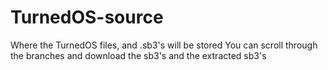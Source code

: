 # TurnedOS-source
Where the TurnedOS files, and .sb3's will be stored 
You can scroll through the branches and download the sb3's and the extracted sb3's
